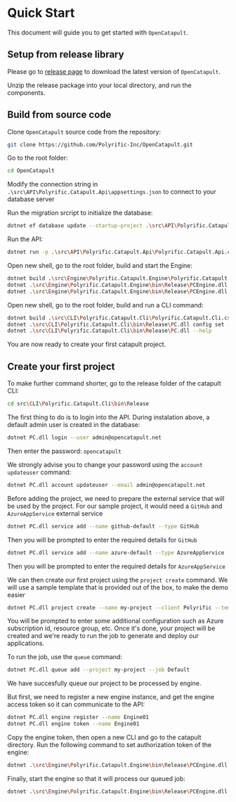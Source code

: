 # Quick Start

This document will guide you to get started with `OpenCatapult`.

## Setup from release library

Please go to [release page](https://opencatapult.net/releases) to download the latest version of `OpenCatapult`.

Unzip the release package into your local directory, and run the components.

## Build from source code

Clone `OpenCatapult` source code from the repository:

```sh
git clone https://github.com/Polyrific-Inc/OpenCatapult.git
```

Go to the root folder:

```sh
cd OpenCatapult
```

Modify the connection string in `.\src\API\Polyrific.Catapult.Api\appsettings.json` to connect to your database server

Run the migration srcript to initialize the database:
```sh
dotnet ef database update --startup-project .\src\API\Polyrific.Catapult.Api\Polyrific.Catapult.Api.csproj --project .\src\API\Polyrific.Catapult.Api.Data\Polyrific.Catapult.Api.Data.csproj
```

Run the API:

```sh
dotnet run -p .\src\API\Polyrific.Catapult.Api\Polyrific.Catapult.Api.csproj -c Release
```

Open new shell, go to the root folder, build and start the Engine:

```sh
dotnet build .\src\Engine\Polyrific.Catapult.Engine\Polyrific.Catapult.Engine.csproj -c Release
dotnet .\src\Engine\Polyrific.Catapult.Engine\bin\Release\PCEngine.dll config set -n ApiUrl -v https://localhost:5001
dotnet .\src\Engine\Polyrific.Catapult.Engine\bin\Release\PCEngine.dll --help
```

Open new shell, go to the root folder, build and run a CLI command:

```sh
dotnet build .\src\CLI\Polyrific.Catapult.Cli\Polyrific.Catapult.Cli.csproj -c Release
dotnet .\src\CLI\Polyrific.Catapult.Cli\bin\Release\PC.dll config set -n ApiUrl -v https://localhost:5001
dotnet .\src\CLI\Polyrific.Catapult.Cli\bin\Release\PC.dll --help
```

You are now ready to create your first catapult project.

## Create your first project

To make further command shorter, go to the release folder of the catapult CLI:
```sh
cd src\CLI\Polyrific.Catapult.Cli\bin\Release
```

The first thing to do is to login into the API. During instalation above, a default admin user is created in the database:
```sh
dotnet PC.dll login --user admin@opencatapult.net
```
Then enter the password: `opencatapult`

We strongly advise you to change your password using the `account updateuser` command:
```sh
dotnet PC.dll account updateuser --email admin@opencatapult.net
```

Before adding the project, we need to prepare the external service that will be used by the project. For our sample project, it would need a `GitHub` and `AzureAppService` external service
```sh
dotnet PC.dll service add --name github-default --type GitHub
```
Then you will be prompted to enter the required details for `GitHub`

```sh
dotnet PC.dll service add --name azure-default --type AzureAppService
```
Then you will be prompted to enter the required details for `AzureAppService`


We can then create our first project using the `project create` command. We will use a sample template that is provided out of the box, to make the demo easier
```sh
dotnet PC.dll project create --name my-project --client Polyrific --template sample
```

You will be prompted to enter some additional configuration such as Azure subscription id, resource group, etc. Once it's done, your project will be created and we're ready to run the job to generate and deploy our applications.

To run the job, use the `queue` command:
```sh
dotnet PC.dll queue add --project my-project --job Default
```

We have succesfully queue our project to be processed by engine.

But first, we need to register a new engine instance, and get the engine access token so it can communicate to the API:
```sh
dotnet PC.dll engine register --name Engine01
dotnet PC.dll engine token --name Engine01
```

Copy the engine token, then open a new CLI and go to the catapult directory. Run the following command to set authorization token of the engine:
```sh
dotnet .\src\Engine\Polyrific.Catapult.Engine\bin\Release\PCEngine.dll config set config set -n AuthorizationToken -v <paste the token here>
```

Finally, start the engine so that it will process our queued job:
```sh
dotnet .\src\Engine\Polyrific.Catapult.Engine\bin\Release\PCEngine.dll start
```
